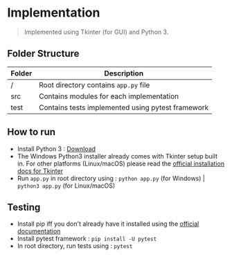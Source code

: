 # Implementation
> Implemented using Tkinter (for GUI) and Python 3.

## Folder Structure
| Folder | Description |
| --- | --- |
| / | Root directory contains `app.py` file |
| src | Contains modules for each implementation |
| test | Contains tests implemented using pytest framework |

## How to run
* Install Python 3 : [Download](https://www.python.org/downloads/)
* The Windows Python3 installer already comes with Tkinter setup built in. For other platforms (Linux/macOS) please read the [official installation docs for Tkinter](https://tkdocs.com/tutorial/install.html)
* Run  `app.py` in root directory using : `python app.py` (for Windows) | `python3 app.py` (for Linux/macOS)

## Testing
* Install pip iff you don't already have it installed using the [official documentation](https://pip.pypa.io/en/stable/installing/)
* Install pytest framework : `pip install -U pytest`
* In root directory, run tests using : `pytest`
